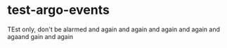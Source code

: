 # test-argo-events

TEst only, don't be alarmed
and again
and again
and again
and again
and agaand gain
and again

